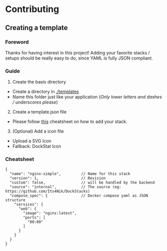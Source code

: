 # Contributing

## Creating a template

### Foreword

Thanks for having interest in this project!
Adding your favorite stacks / setups should be really easy to do, since YAML is fully JSON compliant.

### Guide

1. Create the basis directory
  - Create a directory in [./templates](./templates)
  - Name this folder just like your application (_Only lower letters and dashes / underscores please_)
2. Create a template.json file
  - Please follow [this](#Cheatsheet) cheatsheet on how to add your stack.
3. (Optional) Add a icon file
  - Upload a SVG Icon
  - Fallback: DockStat Icon

### Cheatsheet

```jsonc
{
  "name": "nginx-simple",         // Name for this stack
  "version": 1,                   // Revision
  "custom": false,                // will be handled by the backend
  "source": "internal",           // The source (eg: https://github.com/Its4Nik/DockStacks)
  "compose_spec": {               // Docker compose yaml as JSON structure
    "services": {
      "web": {
        "image": "nginx:latest",
        "ports": [
          "80:80"
        ]
      }
    }
  }
}
```
